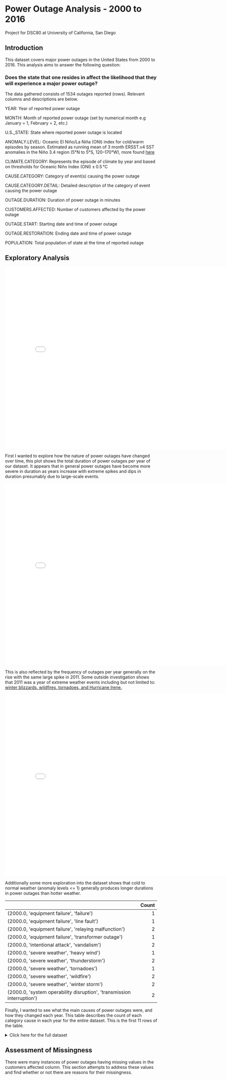 # Power Outage Analysis - 2000 to 2016
Project for DSC80 at University of California, San Diego

## Introduction
This dataset covers major power outages in the United States from 2000 to 2016. This analysis aims to answer the following question:

### Does the state that one resides in affect the likelihood that they will experience a major power outage?

The data gathered consists of 1534 outages reported (rows). Relevant columns and descriptions are below.

YEAR: Year of reported power outage
 	
MONTH: Month of reported power outage (set by numerical month e.g January = 1, February = 2, etc.)

U.S._STATE: State where reported power outage is located

ANOMALY.LEVEL: Oceanic El Niño/La Niña (ONI) index for cold/warm episodes by season. Estimated as running mean of 3 month ERSST.v4 SST anomalies in the Niño 3.4 region (5°N to 5°S, 120–170°W),
more found [here](https://origin.cpc.ncep.noaa.gov/products/analysis_monitoring/ensostuff/ONI_v5.php)

CLIMATE.CATEGORY: Represents the episode of climate by year and based on thresholds for Oceanic Niño Index (ONI) ± 0.5 °C

CAUSE.CATEGORY: Category of event(s) causing the power outage

CAUSE.CATEGORY.DETAIL: Detailed description of the category of event causing the power outage

OUTAGE.DURATION: Duration of power outage in minutes

CUSTOMERS.AFFECTED: Number of customers affected by the power outage

OUTAGE.START: Starting date and time of power outage

OUTAGE.RESTORATION: Ending date and time of power outage

POPULATION: Total population of state at the time of reported outage

## Exploratory Analysis

<iframe src="assets/plot2.html" width=800 height=600 frameBorder=0></iframe>

First I wanted to explore how the nature of power outages have changed over time, 
this plot shows the total duration of power outages per year of our dataset. 
It appears that in general power outages have become more severe in duration as years increase with extreme spikes and dips 
in duration presumably due to large-scale events.

<iframe src="assets/plot1.html" width=800 height=600 frameBorder=0></iframe>

This is also reflected by the frequency of outages per year generally on the rise with the same large spike in 2011.
Some outside investigation shows that 2011 was a year of extreme weather events including but not limited to: 
[winter blizzards, wildfires, tornadoes, and Hurricane Irene.](https://emergency.cdc.gov/recentincidents/recentincidents_2011.asp)

<iframe src="assets/scatter1.html" width=800 height=600 frameBorder=0></iframe>

Additionally some more exploration into the dataset shows that cold to normal weather (anomaly levels <= 1) generally produces longer durations 
in power outages than hotter weather.

|                                                                        |   Count |
|:-----------------------------------------------------------------------|--------:|
| (2000.0, 'equipment failure', 'failure')                               |       1 |
| (2000.0, 'equipment failure', 'line fault')                            |       1 |
| (2000.0, 'equipment failure', 'relaying malfunction')                  |       2 |
| (2000.0, 'equipment failure', 'transformer outage')                    |       1 |
| (2000.0, 'intentional attack', 'vandalism')                            |       2 |
| (2000.0, 'severe weather', 'heavy wind')                               |       1 |
| (2000.0, 'severe weather', 'thunderstorm')                             |       2 |
| (2000.0, 'severe weather', 'tornadoes')                                |       1 |
| (2000.0, 'severe weather', 'wildfire')                                 |       2 |
| (2000.0, 'severe weather', 'winter storm')                             |       2 |
| (2000.0, 'system operability disruption', 'transmission interruption') |       2 |

Finally, I wanted to see what the main causes of power outages were, and how they changed each year.
This table describes the count of each category cause in each year for the entire dataset. This is the first 11 rows of the table.

<details> 
	<summary> Click here for the full dataset </summary>

	<pre>
|                                                                        |   Count |
|:-----------------------------------------------------------------------|--------:|
| (2000.0, 'equipment failure', 'failure')                               |       1 |
| (2000.0, 'equipment failure', 'line fault')                            |       1 |
| (2000.0, 'equipment failure', 'relaying malfunction')                  |       2 |
| (2000.0, 'equipment failure', 'transformer outage')                    |       1 |
| (2000.0, 'intentional attack', 'vandalism')                            |       2 |
| (2000.0, 'severe weather', 'heavy wind')                               |       1 |
| (2000.0, 'severe weather', 'thunderstorm')                             |       2 |
| (2000.0, 'severe weather', 'tornadoes')                                |       1 |
| (2000.0, 'severe weather', 'wildfire')                                 |       2 |
| (2000.0, 'severe weather', 'winter storm')                             |       2 |
| (2000.0, 'system operability disruption', 'transmission interruption') |       2 |
| (2001.0, 'equipment failure', 'feeder shutdown')                       |       1 |
| (2001.0, 'severe weather', 'flooding')                                 |       1 |
| (2002.0, 'intentional attack', 'vandalism')                            |       1 |
| (2002.0, 'severe weather', 'hurricanes')                               |       1 |
| (2002.0, 'severe weather', 'winter storm')                             |      11 |
| (2003.0, 'equipment failure', 'breaker trip')                          |       2 |
| (2003.0, 'equipment failure', 'cables')                                |       1 |
| (2003.0, 'equipment failure', 'generator trip')                        |       1 |
| (2003.0, 'equipment failure', 'relaying malfunction')                  |       1 |
| (2003.0, 'equipment failure', 'transmission interruption')             |       1 |
| (2003.0, 'intentional attack', 'vandalism')                            |       2 |
| (2003.0, 'severe weather', 'earthquake')                               |       1 |
| (2003.0, 'severe weather', 'flooding')                                 |       1 |
| (2003.0, 'severe weather', 'heavy wind')                               |       8 |
| (2003.0, 'severe weather', 'hurricanes')                               |       5 |
| (2003.0, 'severe weather', 'storm')                                    |       3 |
| (2003.0, 'severe weather', 'thunderstorm')                             |       7 |
| (2003.0, 'severe weather', 'wildfire')                                 |       2 |
| (2003.0, 'severe weather', 'winter storm')                             |       3 |
| (2003.0, 'system operability disruption', 'transmission interruption') |       1 |
| (2004.0, 'equipment failure', 'generator trip')                        |       2 |
| (2004.0, 'equipment failure', 'line fault')                            |       1 |
| (2004.0, 'equipment failure', 'substation')                            |       1 |
| (2004.0, 'equipment failure', 'switching')                             |       1 |
| (2004.0, 'severe weather', 'heatwave')                                 |       1 |
| (2004.0, 'severe weather', 'heavy wind')                               |       8 |
| (2004.0, 'severe weather', 'hurricanes')                               |      16 |
| (2004.0, 'severe weather', 'storm')                                    |       1 |
| (2004.0, 'severe weather', 'thunderstorm')                             |      16 |
| (2004.0, 'severe weather', 'tornadoes')                                |       1 |
| (2004.0, 'severe weather', 'wildfire')                                 |       4 |
| (2004.0, 'severe weather', 'wind/rain')                                |       1 |
| (2004.0, 'severe weather', 'winter storm')                             |       7 |
| (2004.0, 'system operability disruption', 'transmission interruption') |       1 |
| (2005.0, 'equipment failure', 'plant trip')                            |       1 |
| (2005.0, 'equipment failure', 'transmission interruption')             |       1 |
| (2005.0, 'fuel supply emergency', 'Coal')                              |       1 |
| (2005.0, 'severe weather', 'heavy wind')                               |       1 |
| (2005.0, 'severe weather', 'hurricanes')                               |      11 |
| (2005.0, 'severe weather', 'storm')                                    |       2 |
| (2005.0, 'severe weather', 'thunderstorm')                             |      18 |
| (2005.0, 'severe weather', 'tornadoes')                                |       1 |
| (2005.0, 'severe weather', 'wildfire')                                 |       1 |
| (2005.0, 'severe weather', 'winter storm')                             |       8 |
| (2005.0, 'system operability disruption', 'transmission interruption') |       1 |
| (2006.0, 'equipment failure', 'generator trip')                        |       1 |
| (2006.0, 'fuel supply emergency', 'Coal')                              |       1 |
| (2006.0, 'severe weather', 'earthquake')                               |       2 |
| (2006.0, 'severe weather', 'heatwave')                                 |       4 |
| (2006.0, 'severe weather', 'heavy wind')                               |      12 |
| (2006.0, 'severe weather', 'hurricanes')                               |       3 |
| (2006.0, 'severe weather', 'storm')                                    |       1 |
| (2006.0, 'severe weather', 'thunderstorm')                             |      11 |
| (2006.0, 'severe weather', 'tornadoes')                                |       1 |
| (2006.0, 'severe weather', 'wildfire')                                 |       2 |
| (2006.0, 'severe weather', 'winter storm')                             |      10 |
| (2006.0, 'system operability disruption', 'shed load')                 |       1 |
| (2007.0, 'equipment failure', 'generator trip')                        |       5 |
| (2007.0, 'equipment failure', 'transmission trip')                     |       1 |
| (2007.0, 'severe weather', 'heatwave')                                 |       3 |
| (2007.0, 'severe weather', 'heavy wind')                               |       3 |
| (2007.0, 'severe weather', 'hurricanes')                               |       1 |
| (2007.0, 'severe weather', 'storm')                                    |       9 |
| (2007.0, 'severe weather', 'thunderstorm')                             |       9 |
| (2007.0, 'severe weather', 'wildfire')                                 |       5 |
| (2007.0, 'severe weather', 'winter storm')                             |       9 |
| (2008.0, 'equipment failure', 'breaker trip')                          |       1 |
| (2008.0, 'equipment failure', 'generator trip')                        |       2 |
| (2008.0, 'equipment failure', 'transmission trip')                     |       2 |
| (2008.0, 'severe weather', 'flooding')                                 |       1 |
| (2008.0, 'severe weather', 'heatwave')                                 |       1 |
| (2008.0, 'severe weather', 'heavy wind')                               |      12 |
| (2008.0, 'severe weather', 'hurricanes')                               |      15 |
| (2008.0, 'severe weather', 'lightning')                                |       1 |
| (2008.0, 'severe weather', 'storm')                                    |       9 |
| (2008.0, 'severe weather', 'thunderstorm')                             |      16 |
| (2008.0, 'severe weather', 'thunderstorm; islanding')                  |       1 |
| (2008.0, 'severe weather', 'wildfire')                                 |       5 |
| (2008.0, 'severe weather', 'winter storm')                             |       7 |
| (2008.0, 'system operability disruption', 'transmission interruption') |       1 |
| (2008.0, 'system operability disruption', 'uncontrolled loss')         |       1 |
| (2009.0, 'equipment failure', 'computer hardware')                     |       1 |
| (2009.0, 'equipment failure', 'generator trip')                        |       1 |
| (2009.0, 'equipment failure', 'substation')                            |       1 |
| (2009.0, 'equipment failure', 'switching')                             |       1 |
| (2009.0, 'equipment failure', 'transformer outage')                    |       1 |
| (2009.0, 'equipment failure', 'transmission')                          |       1 |
| (2009.0, 'equipment failure', 'transmission trip')                     |       3 |
| (2009.0, 'severe weather', 'heavy wind')                               |       6 |
| (2009.0, 'severe weather', 'storm')                                    |       6 |
| (2009.0, 'severe weather', 'thunderstorm')                             |      11 |
| (2009.0, 'severe weather', 'wind/rain')                                |       4 |
| (2009.0, 'severe weather', 'winter storm')                             |      14 |
| (2009.0, 'system operability disruption', 'HVSubstation interruption') |       1 |
| (2009.0, 'system operability disruption', 'transmission interruption') |       1 |
| (2010.0, 'equipment failure', 'breaker trip')                          |       1 |
| (2010.0, 'equipment failure', 'generator trip')                        |       1 |
| (2010.0, 'equipment failure', 'transformer outage')                    |       1 |
| (2010.0, 'equipment failure', 'transmission')                          |       2 |
| (2010.0, 'fuel supply emergency', 'Hydro')                             |       1 |
| (2010.0, 'severe weather', 'flooding')                                 |       1 |
| (2010.0, 'severe weather', 'heavy wind')                               |       4 |
| (2010.0, 'severe weather', 'hurricanes')                               |       1 |
| (2010.0, 'severe weather', 'storm')                                    |       4 |
| (2010.0, 'severe weather', 'thunderstorm')                             |      16 |
| (2010.0, 'severe weather', 'tornadoes')                                |       1 |
| (2010.0, 'severe weather', 'wildfire')                                 |       2 |
| (2010.0, 'severe weather', 'wind/rain')                                |       6 |
| (2010.0, 'severe weather', 'winter storm')                             |      13 |
| (2010.0, 'system operability disruption', 'transmission interruption') |       2 |
| (2011.0, 'equipment failure', 'generator trip')                        |       1 |
| (2011.0, 'fuel supply emergency', ' Natural Gas')                      |       1 |
| (2011.0, 'fuel supply emergency', 'Coal')                              |       5 |
| (2011.0, 'intentional attack', 'vandalism')                            |     121 |
| (2011.0, 'severe weather', 'earthquake')                               |       1 |
| (2011.0, 'severe weather', 'storm')                                    |       5 |
| (2011.0, 'severe weather', 'thunderstorm')                             |       7 |
| (2011.0, 'severe weather', 'winter')                                   |       1 |
| (2011.0, 'severe weather', 'winter storm')                             |       9 |
| (2011.0, 'system operability disruption', 'distribution interruption') |       1 |
| (2011.0, 'system operability disruption', 'majorsystem interruption')  |       1 |
| (2011.0, 'system operability disruption', 'transmission interruption') |       2 |
| (2012.0, 'fuel supply emergency', 'Coal')                              |       1 |
| (2012.0, 'fuel supply emergency', 'Hydro')                             |       3 |
| (2012.0, 'intentional attack', 'vandalism')                            |      79 |
| (2012.0, 'severe weather', 'heavy wind')                               |       1 |
| (2012.0, 'severe weather', 'hurricanes')                               |      21 |
| (2012.0, 'severe weather', 'storm')                                    |       1 |
| (2012.0, 'severe weather', 'thunderstorm')                             |      34 |
| (2012.0, 'severe weather', 'wind storm')                               |       1 |
| (2012.0, 'severe weather', 'wind/rain')                                |       1 |
| (2012.0, 'severe weather', 'winter storm')                             |       4 |
| (2012.0, 'system operability disruption', 'transmission interruption') |       2 |
| (2013.0, 'equipment failure', 'generator trip')                        |       2 |
| (2013.0, 'fuel supply emergency', ' Coal')                             |       2 |
| (2013.0, 'fuel supply emergency', ' Natural Gas')                      |       2 |
| (2013.0, 'fuel supply emergency', 'Hydro')                             |       1 |
| (2013.0, 'fuel supply emergency', 'Petroleum')                         |       1 |
| (2013.0, 'intentional attack', 'sabotage')                             |       4 |
| (2013.0, 'intentional attack', 'suspicious activity')                  |       1 |
| (2013.0, 'intentional attack', 'vandalism')                            |      55 |
| (2013.0, 'severe weather', 'fog')                                      |       1 |
| (2013.0, 'severe weather', 'hailstorm')                                |       3 |
| (2013.0, 'severe weather', 'heatwave')                                 |       1 |
| (2013.0, 'severe weather', 'heavy wind')                               |       2 |
| (2013.0, 'severe weather', 'lightning')                                |       2 |
| (2013.0, 'severe weather', 'snow/ice ')                                |       6 |
| (2013.0, 'severe weather', 'snow/ice storm')                           |       1 |
| (2013.0, 'severe weather', 'thunderstorm')                             |      20 |
| (2013.0, 'severe weather', 'tornadoes')                                |       3 |
| (2013.0, 'severe weather', 'uncontrolled loss')                        |       1 |
| (2013.0, 'severe weather', 'wind storm')                               |       3 |
| (2013.0, 'severe weather', 'winter storm')                             |       4 |
| (2013.0, 'system operability disruption', '100 MW loadshed')           |       1 |
| (2013.0, 'system operability disruption', 'distribution interruption') |       1 |
| (2013.0, 'system operability disruption', 'transmission interruption') |       1 |
| (2013.0, 'system operability disruption', 'uncontrolled loss')         |       1 |
| (2014.0, 'fuel supply emergency', ' Coal')                             |       8 |
| (2014.0, 'fuel supply emergency', ' Hydro')                            |       1 |
| (2014.0, 'fuel supply emergency', ' Natural Gas')                      |       4 |
| (2014.0, 'intentional attack', 'sabotage')                             |       1 |
| (2014.0, 'intentional attack', 'vandalism')                            |      33 |
| (2014.0, 'severe weather', 'heavy wind')                               |       3 |
| (2014.0, 'severe weather', 'snow/ice ')                                |       7 |
| (2014.0, 'severe weather', 'thunderstorm')                             |      10 |
| (2014.0, 'severe weather', 'wildfire')                                 |       3 |
| (2014.0, 'severe weather', 'wind')                                     |       1 |
| (2014.0, 'severe weather', 'wind storm')                               |       2 |
| (2014.0, 'severe weather', 'winter')                                   |      18 |
| (2015.0, 'intentional attack', 'sabotage')                             |      11 |
| (2015.0, 'intentional attack', 'suspicious activity')                  |       2 |
| (2015.0, 'intentional attack', 'vandalism')                            |      28 |
| (2015.0, 'severe weather', 'public appeal')                            |       1 |
| (2015.0, 'severe weather', 'thunderstorm')                             |       1 |
| (2015.0, 'severe weather', 'uncontrolled loss')                        |       1 |
| (2015.0, 'severe weather', 'wind')                                     |       2 |
| (2015.0, 'severe weather', 'winter')                                   |       4 |
| (2015.0, 'system operability disruption', 'uncontrolled loss')         |       6 |
| (2016.0, 'intentional attack', 'sabotage')                             |      16 |
| (2016.0, 'intentional attack', 'vandalism')                            |      14 |
| (2016.0, 'system operability disruption', 'public appeal')             |       1 |
| (2016.0, 'system operability disruption', 'transmission interruption') |       3 |
| (2016.0, 'system operability disruption', 'uncontrolled loss')         |       4 |
| (2016.0, 'system operability disruption', 'voltage reduction')         |       1 |
	</pre>

</details>


## Assessment of Missingness

There were many instances of power outages having missing values in the customers affected column. This section
attempts to address these values and find whether or not there are reasons for their missingness. 